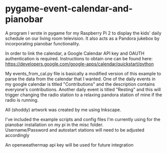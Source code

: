 # pygame-event-calendar-and-pianobar
A program I wrote in pygame for my Raspberry Pi 2 to display the kids' daily schedule on our living room television. 
It also acts as a Pandora jukebox by incorporating pianobar functionality.

In order to link the calendar, a Google Calendar API key and OAUTH authentication is required.  Instructions to obtain one can be found here:
  https://developers.google.com/google-apps/calendar/quickstart/python
  
My events_from_cal.py file is basically a modified version of this example to parse the data from the calendar that I wanted. 
One of the daily events in my google calendar is titled "Contributions" and the description contains everyone's contributions.
Another daily event is titled "Resting" and this will trigger changing the radio station to a relaxing pandora station of mine if the radio is running.

All (shoddy) artwork was created by me using Inkscape.

I've included the example scripts and config files I'm currently using for the pianobar installation on my pi in the misc folder.  
Username/Password and autostart stations will need to be adjusted accordingly

An openweathermap api key will be used for future integration
  
